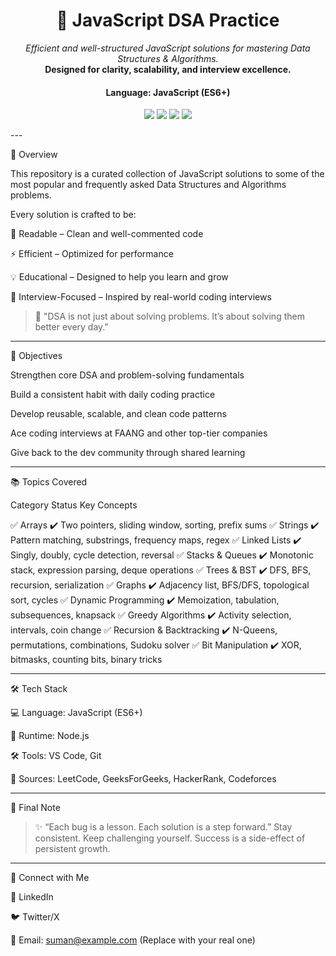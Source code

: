 
<h1 align="center">🧠 JavaScript DSA Practice</h1><p align="center">
  <i>Efficient and well-structured JavaScript solutions for mastering Data Structures & Algorithms.</i><br>
  <b>Designed for clarity, scalability, and interview excellence.</b>
</p><h4 align="center">Language: JavaScript (ES6+)</h4><p align="center">
  <img src="https://img.shields.io/badge/Language-JavaScript-yellow?style=flat-square">
  <img src="https://img.shields.io/badge/Status-Active-brightgreen?style=flat-square">
  <img src="https://img.shields.io/badge/DSA-100%2B_Problems-blueviolet?style=flat-square">
  <img src="https://img.shields.io/badge/Maintainer-Suman%20Kar-orange?style=flat-square">
</p>
---

🚀 Overview

This repository is a curated collection of JavaScript solutions to some of the most popular and frequently asked Data Structures and Algorithms problems.

Every solution is crafted to be:

📌 Readable – Clean and well-commented code

⚡ Efficient – Optimized for performance

💡 Educational – Designed to help you learn and grow

🎯 Interview-Focused – Inspired by real-world coding interviews


> 🧠 "DSA is not just about solving problems. It’s about solving them better every day."




---

🎯 Objectives

Strengthen core DSA and problem-solving fundamentals

Build a consistent habit with daily coding practice

Develop reusable, scalable, and clean code patterns

Ace coding interviews at FAANG and other top-tier companies

Give back to the dev community through shared learning



---

📚 Topics Covered

Category	Status	Key Concepts

✅ Arrays	✔️	Two pointers, sliding window, sorting, prefix sums
✅ Strings	✔️	Pattern matching, substrings, frequency maps, regex
✅ Linked Lists	✔️	Singly, doubly, cycle detection, reversal
✅ Stacks & Queues	✔️	Monotonic stack, expression parsing, deque operations
✅ Trees & BST	✔️	DFS, BFS, recursion, serialization
✅ Graphs	✔️	Adjacency list, BFS/DFS, topological sort, cycles
✅ Dynamic Programming	✔️	Memoization, tabulation, subsequences, knapsack
✅ Greedy Algorithms	✔️	Activity selection, intervals, coin change
✅ Recursion & Backtracking	✔️	N-Queens, permutations, combinations, Sudoku solver
✅ Bit Manipulation	✔️	XOR, bitmasks, counting bits, binary tricks



---

🛠 Tech Stack

💻 Language: JavaScript (ES6+)

🧪 Runtime: Node.js

🛠️ Tools: VS Code, Git

📌 Sources: LeetCode, GeeksForGeeks, HackerRank, Codeforces



---

💬 Final Note

> ✨ “Each bug is a lesson. Each solution is a step forward.”
Stay consistent. Keep challenging yourself. Success is a side-effect of persistent growth.




---

📌 Connect with Me

💼 LinkedIn

🐦 Twitter/X

📧 Email: suman@example.com (Replace with your real one)
